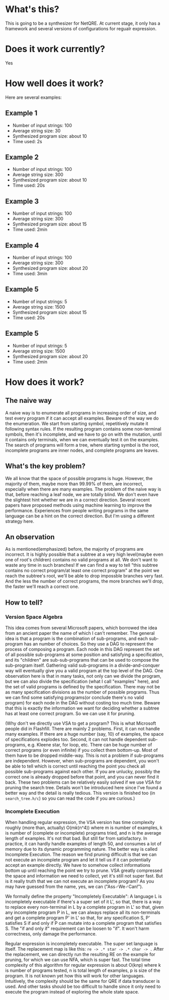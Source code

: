 # What's this?
This is going to be a synthesizer for NetQRE. At current stage, it only has a framework 
and several versions of configurations for regualr expression.

# Does it work currently?
Yes

# How well does it work?
Here are several examples:

## Example 1
- Number of input strings: 100
- Average string size: 30
- Synthesized program size: about 10
- Time used: 2s

## Example 2
- Number of input strings: 100
- Average string size: 300
- Synthesized program size: about 10
- Time used: 20s

## Example 3
- Number of input strings: 100
- Average string size: 300
- Synthesized program size: about 15
- Time used: 2min

## Example 4
- Number of input strings: 100
- Average string size: 300
- Synthesized program size: about 20
- Time used: 3min

## Example 5
- Number of input strings: 5
- Average string size: 1500
- Synthesized program size: about 15
- Time used: 20s

## Example 5
- Number of input strings: 5
- Average string size: 1500
- Synthesized program size: about 20
- Time used: 2min


# How does it work?

## The naive way
A naive way is to enumerate all programs in increasing order of size, and test every program
if it can accept all examples. Beware of the way we do the enumeration. We start from starting
symbol, repetitively mutate it following syntax rules. If the resulting program contains some 
non-terminal symbols, then it's incomplete, and we have to go on with the mutation, until it 
contains only terminals, when we can eventually test it on the examples. The search of programs 
will form a tree, where starting symbol is the root, incomplete programs are inner nodes, and 
complete programs are leaves.

## What's the key problem?
We all know that the space of possible programs is huge. However, the majority of them, maybe 
more than 99.99% of them, are incorrect, especially when there are many examples. The problem 
of the naive way is that, before reaching a leaf node, we are totally blind. We don't even have 
the slightest hint whether we are in a correct direction. Several recent papers have proposed 
methods using machine learning to improve the performance. Experiences from people writing 
programs in the same language can be a hint on the correct direction. But I'm using a different 
strategy here.

## An observation
As is mentioned(emphasized) before, the majority of programs are incorrect. It is highly possible 
that a subtree at a very high level(maybe even one of root's children) contains no valid programs 
at all.
We don't want to waste any time in such branches!
If we can find a way to tell "this subtree contains no correct program/at least one correct program"
at the point we reach the subtree's root, we'll be able to drop impossble branches very fast. And 
the less the number of correct programs, the more branches we'll drop, the faster we'll reach a 
correct one.

## How to tell?

### Version Space Algebra
This idea comes from several Microsoft papers, which borrowed the idea from an ancient paper
the name of which I can't remember. The general idea is that a program is the combination of 
sub-programs, and each sub-program has an number of choices. So they use a DAG to represent the 
process of composing a program. Each node in this DAG represent the set of all possible 
sub-programs at some position and satisfying a specification, and its "children" are 
sub-sub-programs that can be used to compose the sub-program itself. Gathering valid sub-programs 
in a divide-and-conquer way will eventually give you a valid program at the top level of the DAG.
One observation here is that in many tasks, not only can we divide the program, but we can 
also divide the specification (what I call "examples" here), and the set of valid programs is 
defined by the specification. There may not be as many specification divisions as the number 
of possible programs. Thus we can find some satisfying programs(or conclude there's no
valid program) for each node in the DAG without costing too much time. Beware that this is
exactly the information we want for deciding whether a subtree has at least one correct program.
So we can use it for pruning.

(Why don't we directly use VSA to get a program? This is what Microsoft people did in Flashfill. 
There are mainly 2 problems. First, it can not handle many examples. If there are a huge number (say, 10) 
of examples, the space of specifications explodes too. Second, it can not handle dependent 
sub-programs, e.g. Kleene star, for loop, etc. There can be huge number of correct programs 
(or even infinite) if you collect them bottom-up. Most of them have to be dropped middle-way. 
This is not a problem if sub-programs are independent. However, when sub-programs are dependent, 
you won't be able to tell which is correct until reaching the point you check all possible sub-programs 
against each other. If you are unlucky, possibly the correct one is already dropped before that point,
and you can never find it back. These two problems can be relatively easily solved if we use 
VSA for pruning the search tree. Details won't be introduced here since I've found a better 
way and the detail is really tedious. This version is finished too (in `search_tree.h/c`) so
you can read the code if you are curious.)

### Incomplete Execution
When handling regular expression, the VSA version has time complexity roughly (more than, actually)
O(m*k*(n^4)) where m is number of examples, k is number of (complete or incomplete) programs tried, 
and n is the average length of examples. It's not that bad. But still far from satisfactory.
In practice, it can hardly handle examples of length 50, and consumes a lot of memory due to its dynamic
programming nature.
The better way is called Incomplete Execution. 
The reason we find pruning difficult is that we can not execute an incomplete program and let it 
tell us if it can potentially accept an example directly. We have to somehow collect informations
bottom up until reaching the point we try to prune. VSA greatly compressed the space and information
we need to collect, yet it's still not super fast.
But is it really truth that we can not execute an incomplete program? As you may have guessed from
the name, yes, we can ("Ass♂We♂Can!").

We formally define the property "Incompletely Executable": 
A language L is incompletely executable if there's a super set of it L',
so that,
there is a way to replace every non-terminal in L by a complete program in L'
so that,
given any incomplete program P in L, we can always replace all its non-terminals and get a complete program P' in L'
so that,
for any specification S, P' satisfies S if and only if P can mutate into a complete program that satisfies S.
The "if and only if" requirement can be loosen to "if". It won't harm correctness, only damage the performance.

Regular expression is incompletely executable. The super set language is itself.
The replacement map is like this:
`
re -> .*
star -> .*
char -> .
`
After the replacement, we can directly run the resulting RE on the example for pruning, for which we can use
NFA, which is super fast.
The total time complexity of this algorithm for regular expression is about O(k*n*p) where k is number of programs
tested, n is total length of examples, p is size of the program.
It is not known yet how this will work for other languages. Intuitively, the complexity should be the same for QRE
if data transducer is used. And other tasks should be too difficult to handle since it only need to execute the
program instead of exploring the whole state space.

